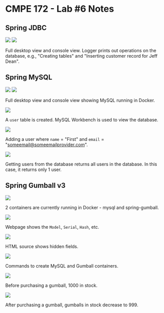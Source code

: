 # CMPE 172 - Lab #6 Notes

## Spring JDBC
![](images/01_jdbc.png)
![](images/02_console.png)

Full desktop view and console view.
Logger prints out operations on the database, 
e.g., "Creating tables" and "Inserting customer
record for Jeff Dean".

## Spring MySQL

![](images/03_docker_run.png)
![](images/04_console.png)

Full desktop view and console view showing MySQL
running in Docker.

![](images/05_mysql.png)

A `user` table is created. MySQL Workbench is used
to view the database.

![](images/06_add.png)

Adding a user where `name` = "First" and `email` = 
"someemail@someemailprovider.com".

![](images/07_get.png)

Getting users from the database returns all users in
the database. In this case, it returns only 1 user.

## Spring Gumball v3

![](images/08_docker_console.png)

2 containers are currently running in Docker - mysql
and spring-gumball.

![](images/09_webpage.png)

Webpage shows the `Model`, `Serial`, `Hash`, etc.

![](images/10_html_source.png)

HTML source shows hidden fields.

![](images/11_command.png)

Commands to create MySQL and Gumball containers.

![](images/12_before.png)

Before purchasing a gumball, 1000 in stock.

![](images/13_after.png)

After purchasing a gumball, gumballs in stock decrease to 999.

